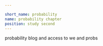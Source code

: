 ```yaml
---

short_name: probability
name: probability chapter
position: study second
---
```

probability blog and access to we and probs 